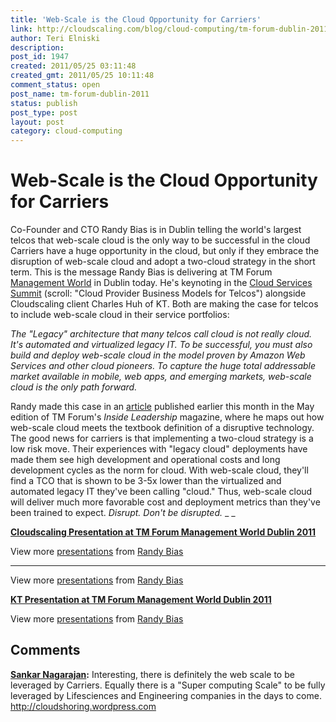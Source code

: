 ```yaml
---
title: 'Web-Scale is the Cloud Opportunity for Carriers'
link: http://cloudscaling.com/blog/cloud-computing/tm-forum-dublin-2011/
author: Teri Elniski
description: 
post_id: 1947
created: 2011/05/25 03:11:48
created_gmt: 2011/05/25 10:11:48
comment_status: open
post_name: tm-forum-dublin-2011
status: publish
post_type: post
layout: post
category: cloud-computing
---
```


# Web-Scale is the Cloud Opportunity for Carriers

Co-Founder and CTO Randy Bias is in Dublin telling the world's largest telcos that web-scale cloud is the only way to be successful in the cloud Carriers have a huge opportunity in the cloud, but only if they embrace the disruption of web-scale cloud and adopt a two-cloud strategy in the short term. This is the message Randy Bias is delivering at TM Forum [Management World](http://www.tmforum.org/ManagementWorld2011/9414/home.html) in Dublin today. He's keynoting in the [Cloud Services Summit](http://www.tmforum.org/ConferenceAgenda/10131/home.html?ModuleClass=10135) (scroll: "Cloud Provider Business Models for Telcos") alongside Cloudscaling client Charles Huh of KT. Both are making the case for telcos to include web-scale cloud in their service portfolios: 

_The "Legacy" architecture that many telcos call cloud is not really cloud. It's automated and virtualized legacy IT. To be successful, you must also build and deploy web-scale cloud in the model proven by Amazon Web Services and other cloud pioneers. To capture the huge total addressable market available in mobile, web apps, and emerging markets, web-scale cloud is the only path forward._

Randy made this case in an [article](http://www.tmforum.org/EmbracingtheCloud/10760/home.html) published earlier this month in the May edition of TM Forum's _Inside Leadership_ magazine, where he maps out how web-scale cloud meets the textbook definition of a disruptive technology. The good news for carriers is that implementing a two-cloud strategy is a low risk move. Their experiences with "legacy cloud" deployments have made them see high development and operational costs and long development cycles as the norm for cloud. With web-scale cloud, they'll find a TCO that is shown to be 3-5x lower than the virtualized and automated legacy IT they've been calling "cloud." Thus, web-scale cloud will deliver much more favorable cost and deployment metrics than they've been trained to expect. _Disrupt. Don't be disrupted._ _ _

**[Cloudscaling Presentation at TM Forum Management World Dublin 2011](http://www.slideshare.net/randybias/cloudscaling-presentation-at-tm-forum-management-world-dublin-2011)**

View more [presentations](http://www.slideshare.net/) from [Randy Bias](http://www.slideshare.net/randybias)

** **

View more [presentations](http://www.slideshare.net/) from [Randy Bias](http://www.slideshare.net/randybias)

**[KT Presentation at TM Forum Management World Dublin 2011](http://www.slideshare.net/randybias/kt-presentation-at-tm-forum-management-world-dublin-2011)**

View more [presentations](http://www.slideshare.net/) from [Randy Bias](http://www.slideshare.net/randybias)

## Comments

**[Sankar Nagarajan](#3063 "2011-07-17 07:59:00"):** Interesting, there is definitely the web scale to be leveraged by Carriers. Equally there is a "Super computing Scale" to be fully leveraged by Lifesciences and Engineering companies in the days to come.  http://cloudshoring.wordpress.com


